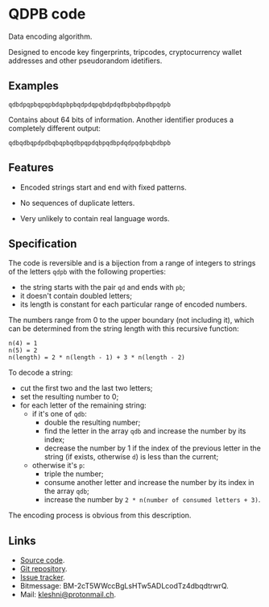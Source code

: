 QDPB code
=========

Data encoding algorithm.

Designed to encode key fingerprints, tripcodes, cryptocurrency wallet addresses and other pseudorandom idetifiers.

Examples
--------

```
qdbdpqpbqpqpbdqpbpbqdpdqpqbdpdqdbpbqbpdbpqdpb
```

Contains about 64 bits of information. Another identifier produces a completely different output:

```
qdbqdbqpdpdbqbqpbqdbpqpdqbpqdbpdqdpqdpbqbdbpb
```

Features
--------

- Encoded strings start and end with fixed patterns.

- No sequences of duplicate letters.

- Very unlikely to contain real language words.

Specification
-------------

The code is reversible and is a bijection from a range of integers to strings of the letters `qdpb` with the following properties:
- the string starts with the pair `qd` and ends with `pb`;
- it doesn't contain doubled letters;
- its length is constant for each particular range of encoded numbers.

The numbers range from 0 to the upper boundary (not including it), which can be determined from the string length with this recursive function:

```
n(4) = 1
n(5) = 2
n(length) = 2 * n(length - 1) + 3 * n(length - 2)
```

To decode a string:
- cut the first two and the last two letters;
- set the resulting number to 0;
- for each letter of the remaining string:
	- if it's one of `qdb`:
		- double the resulting number;
		- find the letter in the array `qdb` and increase the number by its index;
		- decrease the number by 1 if the index of the previous letter in the string (if exists, otherwise `d`) is less than the current;
	- otherwise it's `p`:
		- triple the number;
		- consume another letter and increase the number by its index in the array `qdb`;
		- increase the number by `2 * n(number of consumed letters + 3)`.

The encoding process is obvious from this description.

Links
-----

* [Source code](https://github.com/Kleshni/QDPB/archive/master.zip).
* [Git repository](https://github.com/Kleshni/QDPB.git).
* [Issue tracker](https://github.com/Kleshni/QDPB/issues).
* Bitmessage: BM-2cT5WWccBgLsHTw5ADLcodTz4dbqdtrwrQ.
* Mail: [kleshni@protonmail.ch](mailto:kleshni@protonmail.ch).
